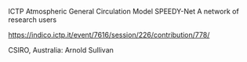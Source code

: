 
ICTP Atmospheric General Circulation Model SPEEDY-Net
A network of research users

https://indico.ictp.it/event/7616/session/226/contribution/778/


CSIRO, Australia:
Arnold Sullivan


